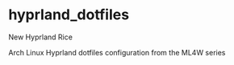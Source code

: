 # hyprland_dotfiles

New Hyprland Rice

Arch Linux Hyprland dotfiles configuration from the ML4W series

